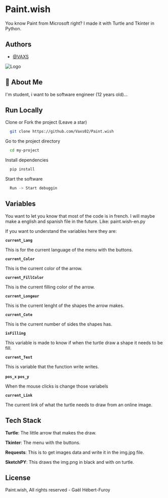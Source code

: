 
# Paint.wish

You know Paint from Microsoft right? I made it with Turtle and Tkinter in Python.


## Authors

- [@VAXS](https://www.github.com/Vaxs02)


![Logo](https://i.ibb.co/hW8bW4L/paintwish.webp)


## 🚀 About Me
I'm student, i want to be software engineer (12 years old)...
## Run Locally

Clone or Fork the project (Leave a star)

```bash
  git clone https://github.com/Vaxs02/Paint.wish
```

Go to the project directory

```bash
  cd my-project
```

Install dependencies

```bash
  pip install
```

Start the software

```bash
  Run -> Start debuggin
```


## Variables

You want to let you know that most of the code is in french. I will maybe make a english and spanish file in the future. Like: paint.wish-en.py

If you want to understand the variables here they are:

__`current_Lang`__

This is for the current language of the menu with the buttons.

__`current_Color`__

This is the current color of the arrow.

__`current_FillColor`__

This is the current filling color of the arrow.

__`current_Longeur`__

This is the current lenght of the shapes the arrow makes.

__`current_Cote`__

This is the current number of sides the shapes has.

__`isFilling`__

This variable is made to know if when the turtle draw a shape it needs to be fill.

__`current_Text`__

This is variable that the function write writes.

__`pos_x`__
__`pos_y`__

When the mouse clicks is change those variabels

__`current_Link`__

The current link of what the turtle needs to draw from an online image.

## Tech Stack

**Turtle**: The little arrow that makes the draw.

**Tkinter**: The menu with the buttons.

**Requests**: This is to get images data and write it in the img.jpg file.

**SketchPY**: This draws the img.png in black and with on turtle. 


## License

Paint.wish, All rights reserved - Gaël Hébert-Furoy

